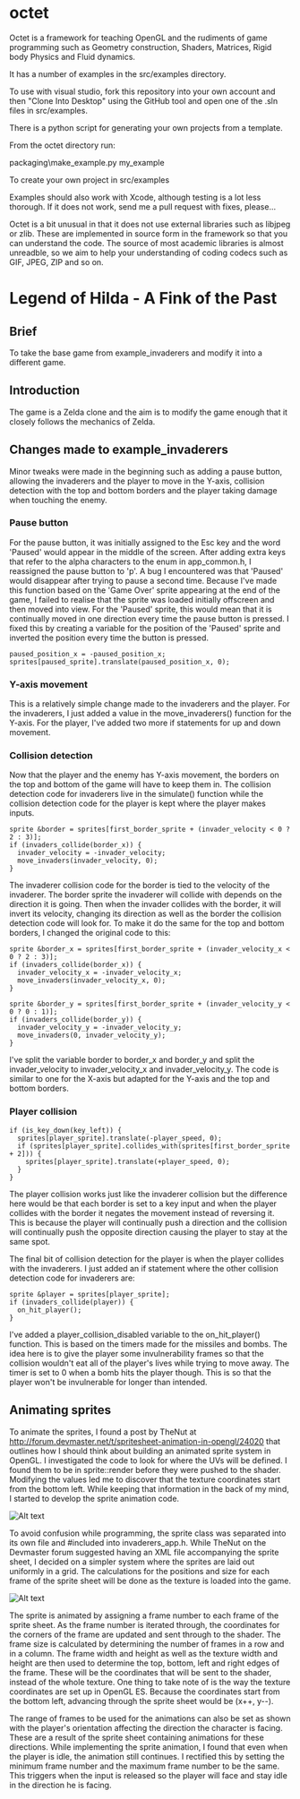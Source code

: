 # octet

Octet is a framework for teaching OpenGL and the rudiments of game programming such
as Geometry construction, Shaders, Matrices, Rigid body Physics and Fluid dynamics.

It has a number of examples in the src/examples directory.

To use with visual studio, fork this repository into your own account and then
"Clone Into Desktop" using the GitHub tool and open one of the .sln files in src/examples.

There is a python script for generating your own projects from a template.

From the octet directory run:

packaging\make_example.py my_example

To create your own project in src/examples

Examples should also work with Xcode, although testing is a lot less thorough. If it does not work, send
me a pull request with fixes, please...

Octet is a bit unusual in that it does not use external libraries such as libjpeg or zlib.
These are implemented in source form in the framework so that you can understand the code.
The source of most academic libraries is almost unreadble, so we aim to help your understanding
of coding codecs such as GIF, JPEG, ZIP and so on.


# Legend of Hilda - A Fink of the Past

## Brief
To take the base game from example_invaderers and modify it into a different game.

## Introduction
The game is a Zelda clone and the aim is to modify the game enough that it closely follows the mechanics of Zelda.

## Changes made to example_invaderers
Minor tweaks were made in the beginning such as adding a pause button, allowing the invaderers and the player to move in the Y-axis, collision detection with the top and bottom borders and the player taking damage when touching the enemy. 

### Pause button
For the pause button, it was initially assigned to the Esc key and the word 'Paused' would appear in the middle of the screen. After adding extra keys that refer to the alpha characters to the enum in app_common.h, I reassigned the pause button to 'p'. A bug I encountered was that 'Paused' would disappear after trying to pause a second time. Because I've made this function based on the 'Game Over' sprite appearing at the end of the game, I failed to realise that the sprite was loaded initially offscreen and then moved into view. For the 'Paused' sprite, this would mean that it is continually moved in one direction every time the pause button is pressed. I fixed this by creating a variable for the position of the 'Paused' sprite and inverted the position every time the button is pressed.

    paused_position_x = -paused_position_x;
    sprites[paused_sprite].translate(paused_position_x, 0);
    
### Y-axis movement
This is a relatively simple change made to the invaderers and the player. For the invaderers, I just added a value in the move_invaderers() function for the Y-axis. For the player, I've added two more if statements for up and down movement.

### Collision detection
Now that the player and the enemy has Y-axis movement, the borders on the top and bottom of the game will have to keep them in. The collision detection code for invaderers live in the simulate() function while the collision detection code for the player is kept where the player makes inputs.

    sprite &border = sprites[first_border_sprite + (invader_velocity < 0 ? 2 : 3)];
    if (invaders_collide(border_x)) {
      invader_velocity = -invader_velocity;
      move_invaders(invader_velocity, 0);
    }
    
The invaderer collision code for the border is tied to the velocity of the invaderer. The border sprite the invaderer will collide with depends on the direction it is going. Then when the invader collides with the border, it will invert its velocity, changing its direction as well as the border the collision detection code will look for. To make it do the same for the top and bottom borders, I changed the original code to this:

    sprite &border_x = sprites[first_border_sprite + (invader_velocity_x < 0 ? 2 : 3)];
    if (invaders_collide(border_x)) {
      invader_velocity_x = -invader_velocity_x;
      move_invaders(invader_velocity_x, 0);
    }
    
    sprite &border_y = sprites[first_border_sprite + (invader_velocity_y < 0 ? 0 : 1)];
    if (invaders_collide(border_y)) {
      invader_velocity_y = -invader_velocity_y;
      move_invaders(0, invader_velocity_y);
    }
    
I've split the variable border to border_x and border_y and split the invader_velocity to invader_velocity_x and invader_velocity_y. The code is similar to one for the X-axis but adapted for the Y-axis and the top and bottom borders.

### Player collision
    if (is_key_down(key_left)) {
      sprites[player_sprite].translate(-player_speed, 0);
      if (sprites[player_sprite].collides_with(sprites[first_border_sprite + 2])) {
        sprites[player_sprite].translate(+player_speed, 0);
      }
    }
    
The player collision works just like the invaderer collision but the difference here would be that each border is set to a key input and when the player collides with the border it negates the movement instead of reversing it. This is because the player will continually push a direction and the collision will continually push the opposite direction causing the player to stay at the same spot.

The final bit of collision detection for the player is when the player collides with the invaderers. I just added an if statement where the other collision detection code for invaderers are:

    sprite &player = sprites[player_sprite];
    if (invaders_collide(player)) {
      on_hit_player();
    }
    
I've added a player_collision_disabled variable to the on_hit_player() function. This is based on the timers made for the missiles and bombs. The idea here is to give the player some invulnerability frames so that the collision wouldn't eat all of the player's lives while trying to move away. The timer is set to 0 when a bomb hits the player though. This is so that the player won't be invulnerable for longer than intended.

## Animating sprites
To animate the sprites, I found a post by TheNut at http://forum.devmaster.net/t/spritesheet-animation-in-opengl/24020 that outlines how I should think about building an animated sprite system in OpenGL. I investigated the code to look for where the UVs will be defined. I found them to be in sprite::render before they were pushed to the shader. Modifying the values led me to discover that the texture coordinates start from the bottom left. While keeping that information in the back of my mind, I started to develop the sprite animation code.

![Alt text](texture-coordinates.PNG "The coordinates start from the bottom left") 

To avoid confusion while programming, the sprite class was separated into its own file and #included into invaderers_app.h. While TheNut on the Devmaster forum suggested having an XML file accompanying the sprite sheet, I decided on a simpler system where the sprites are laid out uniformly in a grid. The calculations for the positions and size for each frame of the sprite sheet will be done as the texture is loaded into the game.

![Alt text](4FinkYellow1.gif "The player sprite sheet.") 

The sprite is animated by assigning a frame number to each frame of the sprite sheet. As the frame number is iterated through, the coordinates for the corners of the frame are updated and sent through to the shader. The frame size is calculated by determining the number of frames in a row and in a column. The frame width and height as well as the texture width and height are then used to determine the top, bottom, left and right edges of the frame. These will be the coordinates that will be sent to the shader, instead of the whole texture. One thing to take note of is the way the texture coordinates are set up in OpenGL ES. Because the coordinates start from the bottom left, advancing through the sprite sheet would be (x++, y--). 

The range of frames to be used for the animations can also be set as shown with the player's orientation affecting the direction the character is facing. These are a result of the sprite sheet containing animations for these directions. While implementing the sprite animation, I found that even when the player is idle, the animation still continues. I rectified this by setting the minimum frame number and the maximum frame number to be the same. This triggers when the input is released so the player will face and stay idle in the direction he is facing.